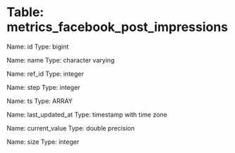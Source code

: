 Table: metrics_facebook_post_impressions
========================================

Name: id
Type: bigint

Name: name
Type: character varying

Name: ref_id
Type: integer

Name: step
Type: integer

Name: ts
Type: ARRAY

Name: last_updated_at
Type: timestamp with time zone

Name: current_value
Type: double precision

Name: size
Type: integer

